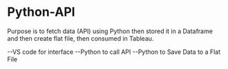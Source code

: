 # Python-API
Purpose is to fetch data (API) using Python then stored it in a Dataframe and then create flat file, then consumed in Tableau.

--VS code for interface
--Python to call API
--Python to Save Data to a Flat File
